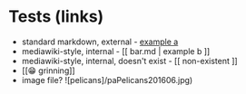 # Tests (links)
- standard markdown, external - [example a](https://binyam.in)
- mediawiki-style, internal - [[ bar.md | example b ]]
- mediawiki-style, internal, doesn't exist - [[ non-existent ]]
- [[😁 grinning]]
- image file? ![pelicans]/paPelicans201606.jpg)

